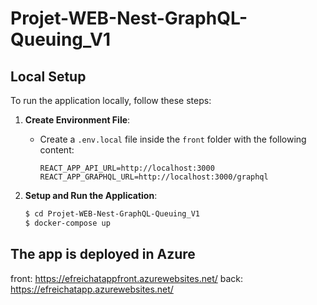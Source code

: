 # Projet-WEB-Nest-GraphQL-Queuing_V1

## Local Setup

To run the application locally, follow these steps:

1. **Create Environment File**:
   - Create a `.env.local` file inside the `front` folder with the following content:
     ```env
     REACT_APP_API_URL=http://localhost:3000
     REACT_APP_GRAPHQL_URL=http://localhost:3000/graphql
     ```

2. **Setup and Run the Application**:
   ```bash
   $ cd Projet-WEB-Nest-GraphQL-Queuing_V1
   $ docker-compose up
   ```

## The app is deployed in Azure
front: https://efreichatappfront.azurewebsites.net/
back: https://efreichatapp.azurewebsites.net/

